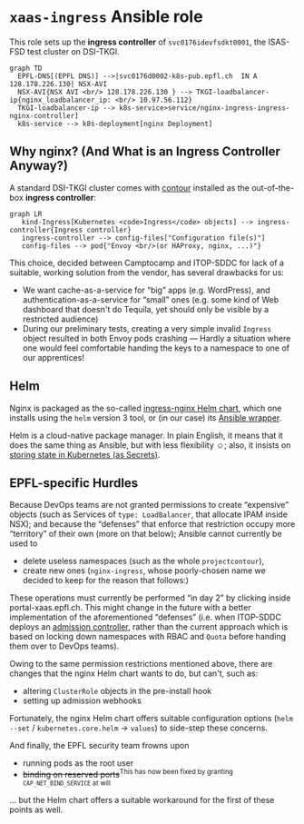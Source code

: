 # `xaas-ingress` Ansible role

This role sets up the **ingress controller** of `svc0176idevfsdkt0001`, the ISAS-FSD test cluster on DSI-TKGI.

```mermaid
graph TD
  EPFL-DNS[(EPFL DNS)] -->|svc0176d0002-k8s-pub.epfl.ch  IN A 128.178.226.130| NSX-AVI
  NSX-AVI{NSX AVI <br/> 128.178.226.130 } --> TKGI-loadbalancer-ip{nginx_loadbalancer_ip: <br/> 10.97.56.112}
  TKGI-loadbalancer-ip --> k8s-service>service/nginx-ingress-ingress-nginx-controller]
  k8s-service --> k8s-deployment[nginx Deployment]
```

## Why nginx? (And What is an Ingress Controller Anyway?)

A standard DSI-TKGI cluster comes with [contour](https://projectcontour.io) installed as the out-of-the-box **ingress controller**:

```mermaid
graph LR
   kind-Ingress[Kubernetes <code>Ingress</code> objects] --> ingress-controller{Ingress controller}
   ingress-controller --> config-files["Configuration file(s)"]
   config-files --> pod{"Envoy <br/>(or HAProxy, nginx, ...)"}
```

This choice, decided between Camptocamp and ITOP-SDDC for lack of a suitable, working solution from the vendor, has several drawbacks for us:

- We want cache-as-a-service for “big” apps (e.g. WordPress), and authentication-as-a-service for “small” ones (e.g. some kind of Web dashboard that doesn't do Tequila, yet should only be visible by a restricted audience)
- During our preliminary tests, creating a very simple invalid `Ingress` object resulted in both Envoy pods crashing — Hardly a situation where one would feel comfortable handing the keys to a namespace to one of our apprentices!

## Helm

Nginx is packaged as the so-called [ingress-nginx Helm chart](https://docs.nginx.com/nginx-ingress-controller/installation/installation-with-helm/), which one installs using the `helm` version 3 tool, or (in our case) its [Ansible wrapper](https://docs.ansible.com/ansible/latest/collections/kubernetes/core/helm_module.html#ansible-collections-kubernetes-core-helm-module).

Helm is a cloud-native package manager. In plain English, it means that it does the same thing as Ansible, but with less flexibility ☺; also, it insists on [storing state in Kubernetes (as Secrets)](https://banzaicloud.com/blog/helm3-the-good-the-bad-and-the-ugly/#secrets-as-the-default-storage-driver).

## EPFL-specific Hurdles

Because DevOps teams are not granted permissions to create “expensive” objects (such as Services of `type: LoadBalancer`, that allocate IPAM inside NSX); and because the “defenses” that enforce that restriction occupy more “territory” of their own (more on that below); Ansible cannot currently be used to
- delete useless namespaces (such as the whole `projectcontour`),
- create new ones (`nginx-ingress`, whose poorly-chosen name we decided to keep for the reason that follows:)

These operations must currently be performed “in day 2” by clicking inside portal-xaas.epfl.ch. This might change in the future with a better implementation of the aforementioned “defenses” (i.e. when ITOP-SDDC deploys an [admission controller](https://kubernetes.io/docs/reference/access-authn-authz/admission-controllers/), rather than the current approach which is based on locking down namespaces with RBAC and `Quota` before handing them over to DevOps teams).

Owing to the same permission restrictions mentioned above, there are changes that the nginx Helm chart wants to do, but can't, such as:
- altering `ClusterRole` objects in the pre-install hook
- setting up admission webhooks

Fortunately, the nginx Helm chart offers suitable configuration options (`helm --set` / `kubernetes.core.helm` → `values`) to side-step these concerns.

And finally, the EPFL security team frowns upon
- running pods as the root user
- ~~binding on reserved ports~~<sup>This has now been fixed by granting `CAP_NET_BIND_SERVICE` at will</sup>

... but the Helm chart offers a suitable workaround for the first of these points as well.
